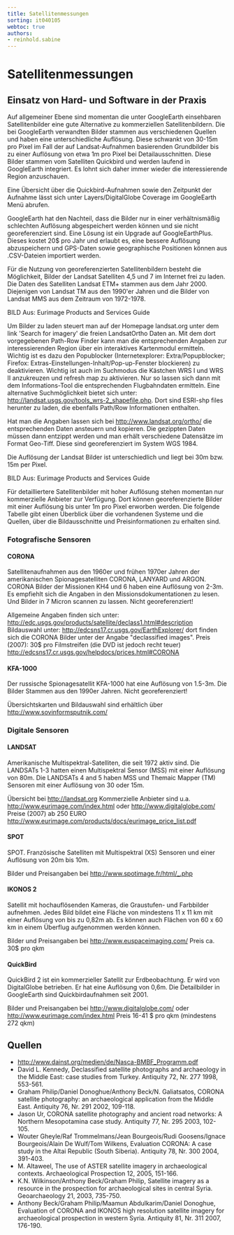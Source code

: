 ```yaml
---
title: Satellitenmessungen
sorting: it040105
webtoc: true
authors:
- reinhold.sabine
---
```


# Satellitenmessungen

## Einsatz von Hard- und Software in der Praxis

Auf allgemeiner Ebene sind momentan die unter GoogleEarth einsehbaren Satellitenbilder eine gute Alternative zu kommerziellen Satellitenbildern. Die bei GoogleEarth verwandten Bilder stammen aus verschiedenen Quellen und haben eine unterschiedliche Auflösung. Diese schwankt von 30-15m pro Pixel im Fall der auf Landsat-Aufnahmen basierenden Grundbilder bis zu einer Auflösung von etwa 1m pro Pixel bei Detailausschnitten. Diese Bilder stammen vom Satelliten Quickbird und werden laufend in GoogleEarth integriert. Es lohnt sich daher immer wieder die interessierende Region anzuschauen.

Eine Übersicht über die Quickbird-Aufnahmen sowie den Zeitpunkt der Aufnahme lässt sich unter Layers/DigitalGlobe Coverage im GoogleEarth Menü abrufen.

GoogleEarth hat den Nachteil, dass die Bilder nur in einer verhältnismäßig schlechten Auflösung abgespeichert werden können und sie nicht georeferenziert sind. Eine Lösung ist ein Upgrade auf GoogleEarthPlus. Dieses kostet 20\$ pro Jahr und erlaubt es, eine bessere Auflösung abzuspeichern und GPS-Daten sowie geographische Positionen können aus .CSV-Dateien importiert werden.

Für die Nutzung von georeferenzierten Satellitenbildern besteht die Möglichkeit, Bilder der Landsat Satelliten 4,5 und 7 im Internet frei zu laden. Die Daten des Satelliten Landsat ETM+ stammen aus dem Jahr 2000. Diejenigen von Landsat TM aus den 1990'er Jahren und die Bilder von Landsat MMS aus dem Zeitraum von 1972-1978.

BILD Aus: Eurimage Products and Services Guide

Um Bilder zu laden steuert man auf der Homepage landsat.org unter dem link 'Search for imagery' die freien LandsatOrtho Daten an. Mit dem dort vorgegebenen Path-Row Finder kann man die entsprechenden Angaben zur interessierenden Region über ein interaktives Kartenmodul ermitteln. Wichtig ist es dazu den Popublocker (Internetexplorer: Extra/Popupblocker; Firefox: Extras-Einstellungen-Inhalt/Pop-up-Fenster blockieren) zu deaktivieren. Wichtig ist auch im Suchmodus die Kästchen WRS I und WRS II anzukreuzen und refresh map zu aktivieren. Nur so lassen sich dann mit dem Informations-Tool die entsprechenden Flugbahndaten ermitteln. Eine alternative Suchmöglichkeit bietet sich unter: http://landsat.usgs.gov/tools_wrs-2_shapefile.php. Dort sind ESRI-shp files herunter zu laden, die ebenfalls Path/Row Informationen enthalten.

Hat man die Angaben lassen sich bei http://www.landsat.org/ortho/ die entsprechenden Daten ansteuern und kopieren. Die gezippten Daten müssen dann entzippt werden und man erhält verschiedene Datensätze im Format Geo-Tiff. Diese sind georeferenziert im System WGS 1984.

Die Auflösung der Landsat Bilder ist unterschiedlich und liegt bei 30m bzw. 15m per Pixel.

BILD Aus: Eurimage Products and Services Guide

Für detailliertere Satellitenbilder mit hoher Auflösung stehen momentan nur kommerzielle Anbieter zur Verfügung. Dort können georeferenzierte Bilder mit einer Auflösung bis unter 1m pro Pixel erworben werden. Die folgende Tabelle gibt einen Überblick über die vorhandenen Systeme und die Quellen, über die Bildausschnitte und Preisinformationen zu erhalten sind.

### Fotografische Sensoren

#### CORONA

Satellitenaufnahmen aus den 1960er und frühen 1970er Jahren der amerikanischen Spionagesatelliten CORONA, LANYARD und ARGON. CORONA Bilder der Missionen KH4 und 6 haben eine Auflösung von 2-3m. Es empfiehlt sich die Angaben in den Missionsdokumentationen zu lesen. Und Bilder in 7 Micron scannen zu lassen. Nicht georeferenziert!

Allgemeine Angaben finden sich unter: http://edc.usgs.gov/products/satellite/declass1.html#description Bildauswahl unter: http://edcsns17.cr.usgs.gov/EarthExplorer/ dort finden sich die CORONA Bilder unter der Angabe "declassified images". Preis (2007): 30$ pro Filmstreifen (die DVD ist jedoch recht teuer) http://edcsns17.cr.usgs.gov/helpdocs/prices.html#CORONA

#### KFA-1000

Der russische Spionagesatellit KFA-1000 hat eine Auflösung von 1.5-3m. Die Bilder Stammen aus den 1990er Jahren. Nicht georeferenziert!

Übersichtskarten und Bildauswahl sind erhältlich über http://www.sovinformsputnik.com/

### Digitale Sensoren

#### LANDSAT

Amerikanische Multispektral-Satelliten, die seit 1972 aktiv sind. Die LANDSATs 1-3 hatten einen Multispektral Sensor (MSS) mit einer Auflösung von 80m. Die LANDSATs 4 and 5 haben MSS und Themaic Mapper (TM) Sensoren mit einer Auflösung von 30 oder 15m.

Übersicht bei http://landsat.org Kommerzielle Anbieter sind u.a. http://www.eurimage.com/index.html oder http://www.digitalglobe.com/ Preise (2007) ab 250 EURO http://www.eurimage.com/products/docs/eurimage_price_list.pdf

#### SPOT

SPOT. Französische Satelliten mit Multispektral (XS) Sensoren und einer Auflösung von 20m bis 10m.

Bilder und Preisangaben bei http://www.spotimage.fr/html/_.php

#### IKONOS 2

Satellit mit hochauflösenden Kameras, die Graustufen- und Farbbilder aufnehmen. Jedes Bild bildet eine Fläche von mindestens 11 x 11 km mit einer Auflösung von bis zu 0,82m ab. Es können auch Flächen von 60 x 60 km in einem Überflug aufgenommen werden können.

Bilder und Preisangaben bei http://www.euspaceimaging.com/ Preis ca. 30$ pro qkm

#### QuickBird

QuickBird 2 ist ein kommerzieller Satellit zur Erdbeobachtung. Er wird von DigitalGlobe betrieben. Er hat eine Auflösung von 0,6m. Die Detailbilder in GoogleEarth sind Quickbirdaufnahmen seit 2001.

Bilder und Preisangaben bei http://www.digitalglobe.com/ oder http://www.eurimage.com/index.html Preis 16-41 $ pro qkm (mindestens 272 qkm)

## Quellen

- http://www.dainst.org/medien/de/Nasca-BMBF_Programm.pdf
- David L. Kennedy, Declassified satellite photographs and archaeology in the Middle East: case studies from Turkey. Antiquity 72, Nr. 277 1998, 553-561.
- Graham Philip/Daniel Donoghue/Anthony Beck/N. Galiatsatos, CORONA satellite photography: an archaeological application from the Middle East. Antiquity 76, Nr. 291 2002, 109-118.
- Jason Ur, CORONA satellite photography and ancient road networks: A Northern Mesopotamina case study. Antiquity 77, Nr. 295 2003, 102-105.
- Wouter Gheyle/Raf Trommelmans/Jean Bourgeois/Rudi Goosens/Ignace Bourgeois/Alain De Wulf/Tom Wilkens, Evaluation CORONA: A case study in the Altai Republic (South Siberia). Antiquity 78, Nr. 300 2004, 391-403.
- M. Altaweel, The use of ASTER satellite imagery in archaeological contexts. Archaeological Prospection 12, 2005, 151-166.
- K.N. Wilkinson/Anthony Beck/Graham Philip, Satellite imagery as a resource in the prospection for archaeological sites in central Syria. Geoarchaeology 21, 2003, 735-750.
- Anthony Beck/Graham Philip/Maamun Abdulkarim/Daniel Donoghue, Evaluation of CORONA and IKONOS high resolution satellite imagery for archaeological prospection in western Syria. Antiquity 81, Nr. 311 2007, 176-190.
